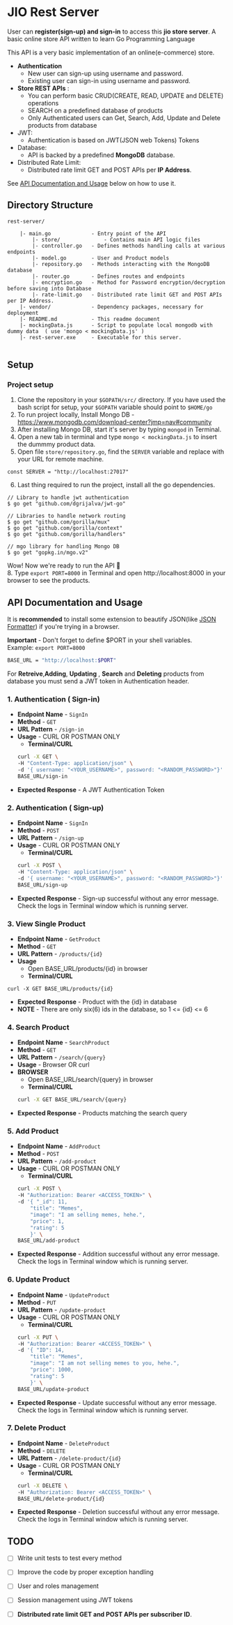 # JIO Rest Server
User can **register(sign-up) and sign-in** to access this **jio store server**.
A basic online store API written to learn Go Programming Language

This API is a very basic implementation of an online(e-commerce) store.
- **Authentication** 
	- New user can sign-up using username and password.
	- Existing user can sign-in using username and password.
- **Store REST APIs** :	
	- You can perform basic CRUD(CREATE, READ, UPDATE and DELETE) operations
	- SEARCH on a predefined database of products 
	- Only Authenticated users can Get, Search, Add, Update and Delete products from database
- JWT:
	- Authentication is based on JWT(JSON web Tokens) Tokens
- Database:	
	- API is backed by a predefined **MongoDB** database.
- Distributed Rate Limit:
	- Distributed rate limit GET and POST APIs per **IP Address**.

See [API Documentation and Usage](#api-documentation-and-usage) below on how to use it.

## Directory Structure
```
rest-server/
	
	|- main.go             - Entry point of the API
		|- store/              - Contains main API logic files 
        |- controller.go   - Defines methods handling calls at various endpoints
        |- model.go        - User and Product models
        |- repository.go   - Methods interacting with the MongoDB database 
        |- router.go       - Defines routes and endpoints
		|- encryption.go   - Method for Password encryption/decryption before saving into Database
		|- rate-limit.go   - Distributed rate limit GET and POST APIs per IP Address.
    |- vendor/             - Dependency packages, necessary for deployment
    |- README.md           - This readme document
    |- mockingData.js      - Script to populate local mongodb with dummy data  ( use 'mongo < mockingData.js' )
	|- rest-server.exe     - Executable for this server.
  
```

## Setup

### Project setup

1. Clone the repository in your `$GOPATH/src/` directory. If you have used the bash script for setup, your `$GOPATH` variable should point to `$HOME/go`
2. To run project locally, Install Mongo DB - https://www.mongodb.com/download-center?jmp=nav#community
3. After installing Mongo DB, start it's server by typing `mongod` in Terminal.
4. Open a new tab in terminal and type `mongo < mockingData.js` to insert the dummmy product data.
5. Open file `store/repository.go`, find the `SERVER` variable and replace with your URL for remote machine. 

```
const SERVER = "http://localhost:27017"
```
6. Last thing required to run the project, install all the go dependencies.
```
// Library to handle jwt authentication 
$ go get "github.com/dgrijalva/jwt-go"

// Libraries to handle network routing
$ go get "github.com/gorilla/mux"
$ go get "github.com/gorilla/context"
$ go get "github.com/gorilla/handlers"

// mgo library for handling Mongo DB
$ go get "gopkg.in/mgo.v2"
```
Wow! Now we're ready to run the API :tada: <br>
8. Type `export PORT=8000` in Terminal and open http://localhost:8000 in your browser to see the products.

## API Documentation and Usage

It is **recommended** to install some extension to beautify JSON(like [JSON Formatter](https://chrome.google.com/webstore/detail/json-formatter/bcjindcccaagfpapjjmafapmmgkkhgoa)) if you're trying in a browser.

**Important** - Don't forget to define $PORT in your shell variables. <br>Example: `export PORT=8000`

```sh
BASE_URL = "http://localhost:$PORT"
```

For **Retreive**,**Adding**, **Updating** , **Search** and **Deleting** products from database you must send a JWT token in Authentication header.
### 1. Authentication ( Sign-in)

- **Endpoint Name** - `SignIn` <br>
- **Method** - `GET`           <br>
- **URL Pattern** - `/sign-in` <br>
- **Usage** - CURL OR POSTMAN ONLY
    - **Terminal/CURL**
    ```sh
    curl -X GET \
    -H "Content-Type: application/json" \
    -d '{ username: "<YOUR_USERNAME>", password: "<RANDOM_PASSWORD>"}' \
    BASE_URL/sign-in
    ```
- **Expected Response** - A JWT Authentication Token

### 2. Authentication ( Sign-up)

- **Endpoint Name** - `SignIn` <br>
- **Method** - `POST`            <br>
- **URL Pattern** - `/sign-up` <br>
- **Usage** - CURL OR POSTMAN ONLY
    - **Terminal/CURL**
    ```sh
    curl -X POST \
    -H "Content-Type: application/json" \
    -d '{ username: "<YOUR_USERNAME>", password: "<RANDOM_PASSWORD>"}' \
    BASE_URL/sign-up
    ```
- **Expected Response** - Sign-up successful without any error message. Check the logs in Terminal window which is running server.

### 3. View Single Product

- **Endpoint Name** - `GetProduct`    <br>
- **Method** - `GET`                  <br>
- **URL Pattern** - `/products/{id}`  <br>
- **Usage**
    - Open BASE_URL/products/{id} in browser
    - **Terminal/CURL**
```
curl -X GET BASE_URL/products/{id} 
```
- **Expected Response** - Product with the {id} in database
- **NOTE** - There are only six(6) ids in the database, so 1 <= {id} <= 6   

### 4. Search Product

- **Endpoint Name** - `SearchProduct`  <br>
- **Method** - `GET`                   <br>
- **URL Pattern** - `/search/{query}`  <br>
- **Usage** - Browser OR curl        
- **BROWSER**
    - Open BASE_URL/search/{query} in browser
    - **Terminal/CURL**
    ```sh
    curl -X GET BASE_URL/search/{query}
    ```
- **Expected Response** - Products matching the search query <br>


### 5. Add Product

- **Endpoint Name** - `AddProduct` <br>
- **Method** - `POST`              <br>
- **URL Pattern** - `/add-product`  <br>
- **Usage** - CURL OR POSTMAN ONLY
    - **Terminal/CURL**
    ```sh
    curl -X POST \
    -H "Authorization: Bearer <ACCESS_TOKEN>" \
    -d '{ "_id": 11, 
        "title": "Memes",
        "image": "I am selling memes, hehe.",          
        "price": 1,
        "rating": 5
        }' \
    BASE_URL/add-product
    ```
- **Expected Response** - Addition successful without any error message. Check the logs in Terminal window which is running server. 

### 6. Update Product

- **Endpoint Name** - `UpdateProduct` <br>
- **Method** - `PUT`                  <br>
- **URL Pattern** - `/update-product`  <br>
- **Usage** - CURL OR POSTMAN ONLY
    - **Terminal/CURL**
    ```sh
    curl -X PUT \
    -H "Authorization: Bearer <ACCESS_TOKEN>" \
    -d '{ "ID": 14, 
        "title": "Memes",
        "image": "I am not selling memes to you, hehe.",          
        "price": 1000,
        "rating": 5
        }' \
    BASE_URL/update-product
    ```
- **Expected Response** - Update successful without any error message. Check the logs in Terminal window which is running server. <br>

### 7. Delete Product

- **Endpoint Name** - `DeleteProduct` <br>
- **Method** - `DELETE` <br>
- **URL Pattern** - `/delete-product/{id}` <br>
- **Usage** - CURL OR POSTMAN ONLY
    - **Terminal/CURL**
    ```sh
    curl -X DELETE \
    -H "Authorization: Bearer <ACCESS_TOKEN>" \
    BASE_URL/delete-product/{id}
    ```
- **Expected Response** - Deletion successful without any error message. Check the logs in Terminal window which is running server. <br>


## TODO
* [ ] Write unit tests to test every method
* [ ] Improve the code by proper exception handling
* [ ] User and roles management
* [ ] Session management using JWT tokens
* [ ] **Distributed rate limit GET and POST APIs per subscriber ID**.




